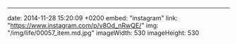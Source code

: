 ---
date: 2014-11-28 15:20:09 +0200
embed: "instagram"
link: "https://www.instagram.com/p/v8Od_nRwQE/"
img: "/img/life/00057_item.md.jpg"
imageWidth: 530
imageHeight: 530
